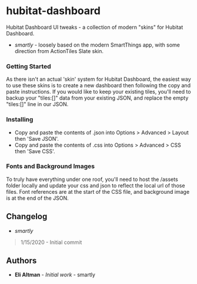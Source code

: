 # hubitat-dashboard

Hubitat Dashboard UI tweaks - a collection of modern "skins" for Hubitat Dashboard.  

- *smartly* - loosely based on the modern SmartThings app, with some direction from ActionTiles Slate skin.

### Getting Started

As there isn't an actual 'skin' system for Hubitat Dashboard, the easiest way to use these skins is to create a new dashboard then following the copy and paste instructions.  If you would like to keep your existing tiles, you'll need to backup your "tiles:[]" data from your existing JSON, and replace the empty "tiles:[]" line in our JSON.

### Installing

- Copy and paste the contents of .json into Options > Advanced > Layout then 'Save JSON'.
- Copy and paste the contents of .css into Options > Advanced > CSS then 'Save CSS'.

### Fonts and Background Images

To truly have everything under one roof, you'll need to host the /assets folder locally and update your css and json to reflect the local url of those files.   Font references are at the start of the CSS file, and background image is at the end of the JSON.

## Changelog

- *smartly*
> 1/15/2020 - Initial commit

## Authors

* **Eli Altman** - *Initial work* - smartly
